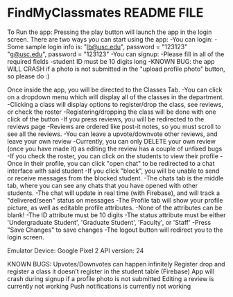 # FindMyClassmates README FILE

To Run the app:
Pressing the play button will launch the app in the login screen. There are two ways you can start using the app:
-You can login:
  -Some sample login info is:
    "lb@usc.edu", password = "123123"
    "g@usc.edu", password = "123123"
-You can signup:
  -Please fill in all of the required fields
  -student ID must be 10 digits long
  -KNOWN BUG: the app WILL CRASH if a photo is not submitted in the "upload profile photo" button, so please do :)

Once inside the app, you will be directed to the Classes Tab.
-You can click on a dropdown menu which will display all of the classes in the department.
-Clicking a class will display options to register/drop the class, see reviews, or check the roster
-Registering/dropping the class will be done with one click of the button
-If you press reviews, you will be redirected to the reviews page
  -Reviews are ordered like post-it notes, so you must scroll to see all the reviews.
  -You can leave a upvote/downvote other reviews, and leave your own review
  -Currently, you can only DELETE your own review (once you have made it) as editing the review has a couple of unfixed bugs
-If you check the roster, you can click on the students to view their profile
  -Once in their profile, you can click "open chat" to be redirected to a chat interface with said student
  -If you click "block", you will be unable to send or receive messages from the blocked student.
-The chats tab is the middle tab, where you can see any chats that you have opened with other students.
  -The chat will update in real time (with Firebase), and will track a "delivered/seen" status on messages
-The Profile tab will show your profile picture, as well as editable profile attributes.
  -None of the attributes can be blank!
  -The ID attribute must be 10 digits
  -The status attribute must be either 'Undergraduate Student', 'Graduate Student', 'Faculty', or 'Staff'
  -Press "Save Changes" to save changes
  -The logout button will redirect you to the login screen.

Emulator Device: Google Pixel 2
API version: 24

KNOWN BUGS: 
Upvotes/Downvotes can happen infinitely
Register drop and register a class it doesn’t register in the student table (Firebase)
App will crash during signup if a profile photo is not submitted
Editing a review is currently not working
Push notifications is currently not working
